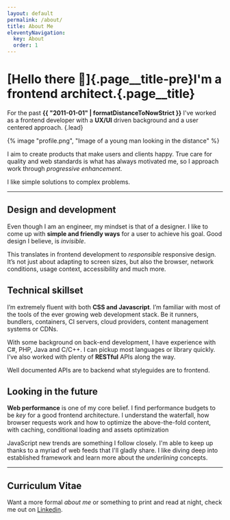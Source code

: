 ```yaml
---
layout: default
permalink: /about/
title: About Me
eleventyNavigation:
  key: About
  order: 1
---
```


<div class="container page">

# [Hello there 👋]{.page__title-pre}I'm a frontend architect.{.page__title}

For the past **{{ "2011-01-01" | formatDistanceToNowStrict }}** I've worked as a frontend developer with a **UX/UI** driven background and a user centered approach. {.lead}

<div class="clearfix">

<div class="profile-picture">
{% image "profile.png", "Image of a young man looking in the distance" %}
</div>

I aim to create products that make users and clients happy. True care for quality and web standards is what has always motivated me, so I approach work through _progressive enhancement_.

I like simple solutions to complex problems.

</div>

---

## Design and development

Even though I am an engineer, my mindset is that of a designer. I like to come up with **simple and friendly ways** for a user to achieve his goal. Good design I believe, is _invisible_.

This translates in frontend development to _responsible_ responsive design. It’s not just about adapting to screen sizes, but also the browser, network conditions, usage context, accessibility and much more.

## Technical skillset

I’m extremely fluent with both **CSS and Javascript**. I’m familiar with most of the tools of the ever growing web development stack. Be it runners, bundlers, containers, CI servers, cloud providers, content management systems or CDNs.

With some background on back-end development, I have experience with C#, PHP, Java and C/C++. I can pickup most languages or library quickly. I’ve also worked with plenty of **RESTful** APIs along the way.

Well documented APIs are to backend what styleguides are to frontend.

## Looking in the future

**Web performance** is one of my core belief. I find performance budgets to be _key_ for a good frontend architecture. I understand the waterfall, how browser requests work and how to optimize the above-the-fold content, with caching, conditional loading and assets optimization

JavaScript new trends are something I follow closely. I'm able to keep up thanks to a myriad of web feeds that I'll gladly share. I like diving deep into established framework and learn more about the _underlining_ concepts.

---

## Curriculum Vitae

Want a more formal _about me_ or something to print and read at night, check me out on [Linkedin](https://uy.linkedin.com/in/clementmoron).

</div>
